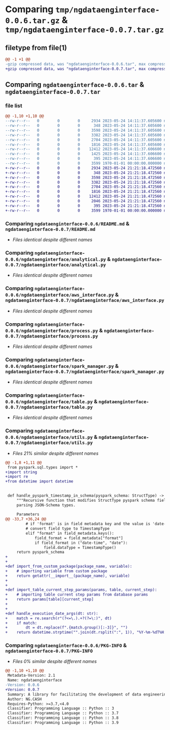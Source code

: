 # Comparing `tmp/ngdataenginterface-0.0.6.tar.gz` & `tmp/ngdataenginterface-0.0.7.tar.gz`

## filetype from file(1)

```diff
@@ -1 +1 @@
-gzip compressed data, was "ngdataenginterface-0.0.6.tar", max compression
+gzip compressed data, was "ngdataenginterface-0.0.7.tar", max compression
```

## Comparing `ngdataenginterface-0.0.6.tar` & `ngdataenginterface-0.0.7.tar`

### file list

```diff
@@ -1,10 +1,10 @@
--rw-r--r--   0        0        0     2934 2023-05-24 14:11:37.605600 ngdataenginterface-0.0.6/README.md
--rw-r--r--   0        0        0      348 2023-05-24 14:11:37.605600 ngdataenginterface-0.0.6/ngdataenginterface/__init__.py
--rw-r--r--   0        0        0     3598 2023-05-24 14:11:37.605600 ngdataenginterface-0.0.6/ngdataenginterface/analytical.py
--rw-r--r--   0        0        0     3382 2023-05-24 14:11:37.605600 ngdataenginterface-0.0.6/ngdataenginterface/aws_interface.py
--rw-r--r--   0        0        0     2704 2023-05-24 14:11:37.605600 ngdataenginterface-0.0.6/ngdataenginterface/process.py
--rw-r--r--   0        0        0     1816 2023-05-24 14:11:37.605600 ngdataenginterface-0.0.6/ngdataenginterface/spark_manager.py
--rw-r--r--   0        0        0    12412 2023-05-24 14:11:37.606600 ngdataenginterface-0.0.6/ngdataenginterface/table.py
--rw-r--r--   0        0        0     1425 2023-05-24 14:11:37.606600 ngdataenginterface-0.0.6/ngdataenginterface/utils.py
--rw-r--r--   0        0        0      395 2023-05-24 14:11:37.606600 ngdataenginterface-0.0.6/pyproject.toml
--rw-r--r--   0        0        0     3599 1970-01-01 00:00:00.000000 ngdataenginterface-0.0.6/PKG-INFO
+-rw-r--r--   0        0        0     2934 2023-05-24 21:21:18.472560 ngdataenginterface-0.0.7/README.md
+-rw-r--r--   0        0        0      348 2023-05-24 21:21:18.472560 ngdataenginterface-0.0.7/ngdataenginterface/__init__.py
+-rw-r--r--   0        0        0     3598 2023-05-24 21:21:18.472560 ngdataenginterface-0.0.7/ngdataenginterface/analytical.py
+-rw-r--r--   0        0        0     3382 2023-05-24 21:21:18.472560 ngdataenginterface-0.0.7/ngdataenginterface/aws_interface.py
+-rw-r--r--   0        0        0     2704 2023-05-24 21:21:18.472560 ngdataenginterface-0.0.7/ngdataenginterface/process.py
+-rw-r--r--   0        0        0     1816 2023-05-24 21:21:18.472560 ngdataenginterface-0.0.7/ngdataenginterface/spark_manager.py
+-rw-r--r--   0        0        0    12412 2023-05-24 21:21:18.472560 ngdataenginterface-0.0.7/ngdataenginterface/table.py
+-rw-r--r--   0        0        0     2046 2023-05-24 21:21:18.472560 ngdataenginterface-0.0.7/ngdataenginterface/utils.py
+-rw-r--r--   0        0        0      395 2023-05-24 21:21:18.472560 ngdataenginterface-0.0.7/pyproject.toml
+-rw-r--r--   0        0        0     3599 1970-01-01 00:00:00.000000 ngdataenginterface-0.0.7/PKG-INFO
```

### Comparing `ngdataenginterface-0.0.6/README.md` & `ngdataenginterface-0.0.7/README.md`

 * *Files identical despite different names*

### Comparing `ngdataenginterface-0.0.6/ngdataenginterface/analytical.py` & `ngdataenginterface-0.0.7/ngdataenginterface/analytical.py`

 * *Files identical despite different names*

### Comparing `ngdataenginterface-0.0.6/ngdataenginterface/aws_interface.py` & `ngdataenginterface-0.0.7/ngdataenginterface/aws_interface.py`

 * *Files identical despite different names*

### Comparing `ngdataenginterface-0.0.6/ngdataenginterface/process.py` & `ngdataenginterface-0.0.7/ngdataenginterface/process.py`

 * *Files identical despite different names*

### Comparing `ngdataenginterface-0.0.6/ngdataenginterface/spark_manager.py` & `ngdataenginterface-0.0.7/ngdataenginterface/spark_manager.py`

 * *Files identical despite different names*

### Comparing `ngdataenginterface-0.0.6/ngdataenginterface/table.py` & `ngdataenginterface-0.0.7/ngdataenginterface/table.py`

 * *Files identical despite different names*

### Comparing `ngdataenginterface-0.0.6/ngdataenginterface/utils.py` & `ngdataenginterface-0.0.7/ngdataenginterface/utils.py`

 * *Files 21% similar despite different names*

```diff
@@ -1,8 +1,11 @@
 from pyspark.sql.types import *
+import string
+import re
+from datetime import datetime
 
 
 def handle_pyspark_timestamp_in_schema(pyspark_schema: StructType) -> StructType:
     """Recursive function that modifies StructType pyspark schema field to handle timestamp inconsistency when
     parsing JSON-Schema types.
 
     Parameters
@@ -33,7 +36,24 @@
         # if 'format' is in field metadata key and the value is 'date-time' or 'date'
         # convert field type to TimestampType
         elif "format" in field_metadata.keys():
             field_format = field_metadata["format"]
             if field_format in ("date-time", "date"):
                 field.dataType = TimestampType()
     return pyspark_schema
+
+
+def import_from_custom_package(package_name, variable):
+    # importing variable from custom package
+    return getattr(__import__(package_name), variable)
+
+
+def import_table_current_step_params(params, table, current_step):
+    # importing table current step params from database params
+    return params[table][current_step]
+
+
+def handle_execution_date_args(dt: str):
+    match = re.search(r"(?<=\.).+?(?=\:)", dt)
+    if match:
+        dt = dt.replace(f".{match.group()[:-3]}", "")
+    return datetime.strptime("".join(dt.rsplit(":", 1)), "%Y-%m-%dT%H:%M:%S%z")
```

### Comparing `ngdataenginterface-0.0.6/PKG-INFO` & `ngdataenginterface-0.0.7/PKG-INFO`

 * *Files 0% similar despite different names*

```diff
@@ -1,10 +1,10 @@
 Metadata-Version: 2.1
 Name: ngdataenginterface
-Version: 0.0.6
+Version: 0.0.7
 Summary: A library for facilitating the development of data engineering pipelines
 Author: NG.CASH
 Requires-Python: >=3.7,<4.0
 Classifier: Programming Language :: Python :: 3
 Classifier: Programming Language :: Python :: 3.7
 Classifier: Programming Language :: Python :: 3.8
 Classifier: Programming Language :: Python :: 3.9
```

